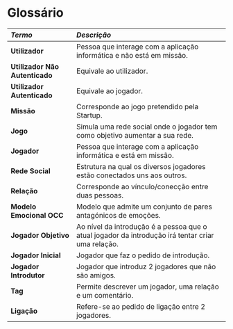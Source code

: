 # Glossário


| **_Termo_**                   	| **_Descrição_**                                           |                                       
|:------------------------|:----------------------------------------------------------------|
| **Utilizador** | Pessoa que interage com a aplicação informática e não está em missão.|
| **Utilizador Não Autenticado** | Equivale ao utilizador.|
| **Utilizador Autenticado** | Equivale ao jogador.|
| **Missão** | Corresponde ao jogo pretendido pela Startup.|
| **Jogo** | Simula uma rede social onde o jogador tem como objetivo aumentar a sua rede.|
| **Jogador** | Pessoa que interage com a aplicação informática e está em missão.|
| **Rede Social** | Estrutura na qual os diversos jogadores estão conectados uns aos outros.|
| **Relação** | Corresponde ao vínculo/conecção entre duas pessoas.|
| **Modelo Emocional OCC** | Modelo que admite um conjunto de pares antagónicos de emoções.|
| **Jogador Objetivo** | Ao nível da introdução é a pessoa que o atual jogador da introdução irá tentar criar uma relação.|
| **Jogador Inicial** | Jogador que faz o pedido de introdução.|
| **Jogador Introdutor** | Jogador que introduz 2 jogadores que não são amigos.|
| **Tag** | Permite descrever um jogador, uma relação e um comentário.|
| **Ligação** | Refere-se ao pedido de ligação entre 2 jogadores.|